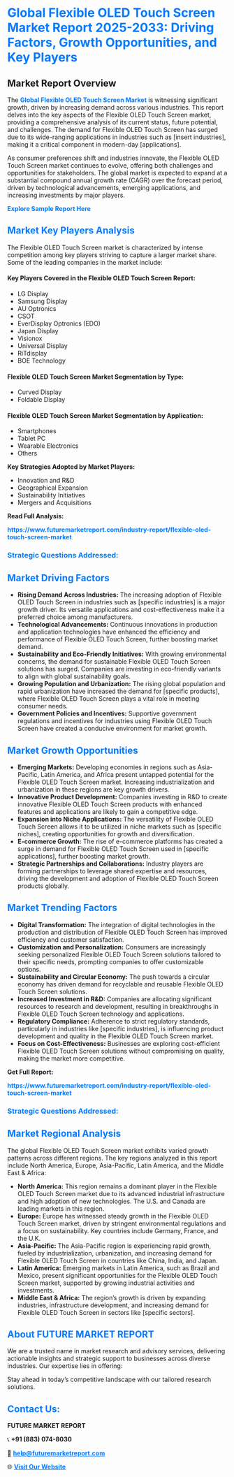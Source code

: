 <h1 style="color: #007BFF;">Global Flexible OLED Touch Screen Market Report 2025-2033: Driving Factors, Growth Opportunities, and Key Players</h1>

<section id="overview">
<h2>Market Report Overview</h2>
<p>The <a href="https://www.futuremarketreport.com/industry-report/flexible-oled-touch-screen-market" style="color: #007BFF; text-decoration: none;"><strong>Global Flexible OLED Touch Screen Market</strong></a> is witnessing significant growth, driven by increasing demand across various industries. This report delves into the key aspects of the Flexible OLED Touch Screen market, providing a comprehensive analysis of its current status, future potential, and challenges. The demand for Flexible OLED Touch Screen has surged due to its wide-ranging applications in industries such as [insert industries], making it a critical component in modern-day [applications].</p>
<p>As consumer preferences shift and industries innovate, the Flexible OLED Touch Screen market continues to evolve, offering both challenges and opportunities for stakeholders. The global market is expected to expand at a substantial compound annual growth rate (CAGR) over the forecast period, driven by technological advancements, emerging applications, and increasing investments by major players.</p>
</section>

<section id="overview">
<p><a href="https://www.futuremarketreport.com/request-sample/reportId=57579" style="color: #007BFF; text-decoration: none;"><strong>Explore Sample Report Here</strong></a></p>
</section>

<section id="key-players">
<h2 style="color: #007BFF;">Market Key Players Analysis</h2>
<p>The Flexible OLED Touch Screen market is characterized by intense competition among key players striving to capture a larger market share. Some of the leading companies in the market include:</p>
<h4>Key Players Covered in the Flexible OLED Touch Screen Report:</h4>
<ul><li>LG Display</li><li>Samsung Display</li><li>AU Optronics</li><li>CSOT</li><li>EverDisplay Optronics (EDO)</li><li>Japan Display</li><li>Visionox</li><li>Universal Display</li><li>RiTdisplay</li><li>BOE Technology</li></ul>
<h4>Flexible OLED Touch Screen Market Segmentation by Type:</h4>
<ul><li>Curved Display</li><li>Foldable Display</li></ul>

<h4>Flexible OLED Touch Screen Market Segmentation by Application:</h4>
<ul><li>Smartphones</li><li>Tablet PC</li><li>Wearable Electronics</li><li>Others</li></ul>
<p><strong>Key Strategies Adopted by Market Players:</strong></p>
<ul>
<li>Innovation and R&D</li>
<li>Geographical Expansion</li>
<li>Sustainability Initiatives</li>
<li>Mergers and Acquisitions</li>
</ul>
</section>

<section>
<p><strong>Read Full Analysis: </strong></p><a href="https://www.futuremarketreport.com/industry-report/flexible-oled-touch-screen-market" style="color: #007BFF; text-decoration: none;"><strong>https://www.futuremarketreport.com/industry-report/flexible-oled-touch-screen-market</strong></a>
<h3 style="color: #007BFF;">Strategic Questions Addressed:</h3>
</section>

<section id="driving-factors">
<h2 style="color: #007BFF;">Market Driving Factors</h2>
<ul>
<li><strong>Rising Demand Across Industries:</strong> The increasing adoption of Flexible OLED Touch Screen in industries such as [specific industries] is a major growth driver. Its versatile applications and cost-effectiveness make it a preferred choice among manufacturers.</li>
<li><strong>Technological Advancements:</strong> Continuous innovations in production and application technologies have enhanced the efficiency and performance of Flexible OLED Touch Screen, further boosting market demand.</li>
<li><strong>Sustainability and Eco-Friendly Initiatives:</strong> With growing environmental concerns, the demand for sustainable Flexible OLED Touch Screen solutions has surged. Companies are investing in eco-friendly variants to align with global sustainability goals.</li>
<li><strong>Growing Population and Urbanization:</strong> The rising global population and rapid urbanization have increased the demand for [specific products], where Flexible OLED Touch Screen plays a vital role in meeting consumer needs.</li>
<li><strong>Government Policies and Incentives:</strong> Supportive government regulations and incentives for industries using Flexible OLED Touch Screen have created a conducive environment for market growth.</li>
</ul>
</section>

<section id="growth-opportunities">
<h2 style="color: #007BFF;">Market Growth Opportunities</h2>
<ul>
<li><strong>Emerging Markets:</strong> Developing economies in regions such as Asia-Pacific, Latin America, and Africa present untapped potential for the Flexible OLED Touch Screen market. Increasing industrialization and urbanization in these regions are key growth drivers.</li>
<li><strong>Innovative Product Development:</strong> Companies investing in R&D to create innovative Flexible OLED Touch Screen products with enhanced features and applications are likely to gain a competitive edge.</li>
<li><strong>Expansion into Niche Applications:</strong> The versatility of Flexible OLED Touch Screen allows it to be utilized in niche markets such as [specific niches], creating opportunities for growth and diversification.</li>
<li><strong>E-commerce Growth:</strong> The rise of e-commerce platforms has created a surge in demand for Flexible OLED Touch Screen used in [specific applications], further boosting market growth.</li>
<li><strong>Strategic Partnerships and Collaborations:</strong> Industry players are forming partnerships to leverage shared expertise and resources, driving the development and adoption of Flexible OLED Touch Screen products globally.</li>
</ul>
</section>

<section id="trending-factors">
<h2 style="color: #007BFF;">Market Trending Factors</h2>
<ul>
<li><strong>Digital Transformation:</strong> The integration of digital technologies in the production and distribution of Flexible OLED Touch Screen has improved efficiency and customer satisfaction.</li>
<li><strong>Customization and Personalization:</strong> Consumers are increasingly seeking personalized Flexible OLED Touch Screen solutions tailored to their specific needs, prompting companies to offer customizable options.</li>
<li><strong>Sustainability and Circular Economy:</strong> The push towards a circular economy has driven demand for recyclable and reusable Flexible OLED Touch Screen solutions.</li>
<li><strong>Increased Investment in R&D:</strong> Companies are allocating significant resources to research and development, resulting in breakthroughs in Flexible OLED Touch Screen technology and applications.</li>
<li><strong>Regulatory Compliance:</strong> Adherence to strict regulatory standards, particularly in industries like [specific industries], is influencing product development and quality in the Flexible OLED Touch Screen market.</li>
<li><strong>Focus on Cost-Effectiveness:</strong> Businesses are exploring cost-efficient Flexible OLED Touch Screen solutions without compromising on quality, making the market more competitive.</li>
</ul>
</section>

<section>
<p><strong>Get Full Report: </strong></p><a href="https://www.futuremarketreport.com/industry-report/flexible-oled-touch-screen-market" style="color: #007BFF; text-decoration: none;"><strong>https://www.futuremarketreport.com/industry-report/flexible-oled-touch-screen-market</strong></a>
<h3 style="color: #007BFF;">Strategic Questions Addressed:</h3>
</section>


<section id="regional-analysis">
<h2 style="color: #007BFF;">Market Regional Analysis</h2>
<p>The global Flexible OLED Touch Screen market exhibits varied growth patterns across different regions. The key regions analyzed in this report include North America, Europe, Asia-Pacific, Latin America, and the Middle East & Africa:</p>
<ul>
<li><strong>North America:</strong> This region remains a dominant player in the Flexible OLED Touch Screen market due to its advanced industrial infrastructure and high adoption of new technologies. The U.S. and Canada are leading markets in this region.</li>
<li><strong>Europe:</strong> Europe has witnessed steady growth in the Flexible OLED Touch Screen market, driven by stringent environmental regulations and a focus on sustainability. Key countries include Germany, France, and the U.K.</li>
<li><strong>Asia-Pacific:</strong> The Asia-Pacific region is experiencing rapid growth, fueled by industrialization, urbanization, and increasing demand for Flexible OLED Touch Screen in countries like China, India, and Japan.</li>
<li><strong>Latin America:</strong> Emerging markets in Latin America, such as Brazil and Mexico, present significant opportunities for the Flexible OLED Touch Screen market, supported by growing industrial activities and investments.</li>
<li><strong>Middle East & Africa:</strong> The region’s growth is driven by expanding industries, infrastructure development, and increasing demand for Flexible OLED Touch Screen in sectors like [specific sectors].</li>
</ul>
</section>

<footer>
<h2 style="color: #007BFF;">About FUTURE MARKET REPORT</h2>
<p>We are a trusted name in market research and advisory services, delivering actionable insights and strategic support to businesses across diverse industries. Our expertise lies in offering:</p>

<p>Stay ahead in today’s competitive landscape with our tailored research solutions.</p>

<h2 style="color: #007BFF;">Contact Us:</h2>
<p><strong>FUTURE MARKET REPORT</strong></p>
<p>📞 <strong>+91 (883) 074-8030</strong></p>
<p>📧 <strong><a href="mailto:help@futuremarketreport.com" style="color: #007BFF;">help@futuremarketreport.com</a></strong></p>
<p>🌐 <strong><a href="https://www.futuremarketreport.com/" style="color: #007BFF;">Visit Our Website</a></strong></p>
</footer>
